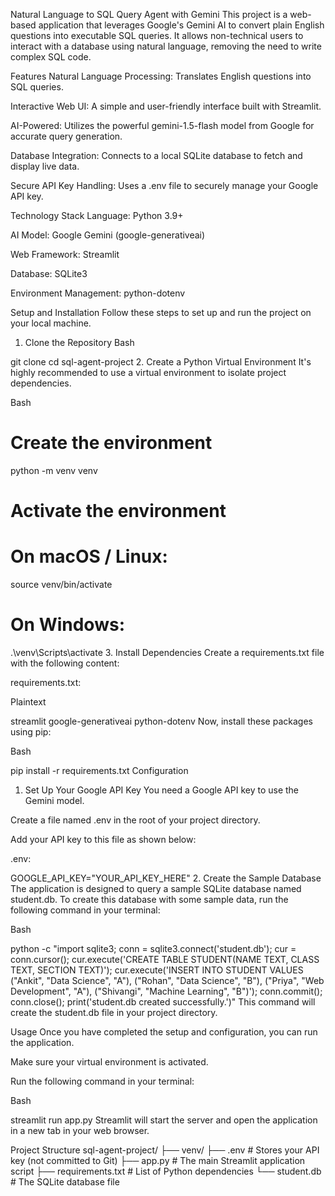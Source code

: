 Natural Language to SQL Query Agent with Gemini
This project is a web-based application that leverages Google's Gemini AI to convert plain English questions into executable SQL queries. It allows non-technical users to interact with a database using natural language, removing the need to write complex SQL code.

Features
Natural Language Processing: Translates English questions into SQL queries.

Interactive Web UI: A simple and user-friendly interface built with Streamlit.

AI-Powered: Utilizes the powerful gemini-1.5-flash model from Google for accurate query generation.

Database Integration: Connects to a local SQLite database to fetch and display live data.

Secure API Key Handling: Uses a .env file to securely manage your Google API key.

Technology Stack
Language: Python 3.9+

AI Model: Google Gemini (google-generativeai)

Web Framework: Streamlit

Database: SQLite3

Environment Management: python-dotenv

Setup and Installation
Follow these steps to set up and run the project on your local machine.

1. Clone the Repository
Bash

git clone <your-repository-url>
cd sql-agent-project
2. Create a Python Virtual Environment
It's highly recommended to use a virtual environment to isolate project dependencies.

Bash

# Create the environment
python -m venv venv

# Activate the environment
# On macOS / Linux:
source venv/bin/activate

# On Windows:
.\venv\Scripts\activate
3. Install Dependencies
Create a requirements.txt file with the following content:

requirements.txt:

Plaintext

streamlit
google-generativeai
python-dotenv
Now, install these packages using pip:

Bash

pip install -r requirements.txt
Configuration
1. Set Up Your Google API Key
You need a Google API key to use the Gemini model.

Create a file named .env in the root of your project directory.

Add your API key to this file as shown below:

.env:

GOOGLE_API_KEY="YOUR_API_KEY_HERE"
2. Create the Sample Database
The application is designed to query a sample SQLite database named student.db. To create this database with some sample data, run the following command in your terminal:

Bash

python -c "import sqlite3; conn = sqlite3.connect('student.db'); cur = conn.cursor(); cur.execute('CREATE TABLE STUDENT(NAME TEXT, CLASS TEXT, SECTION TEXT)'); cur.execute('INSERT INTO STUDENT VALUES (\"Ankit\", \"Data Science\", \"A\"), (\"Rohan\", \"Data Science\", \"B\"), (\"Priya\", \"Web Development\", \"A\"), (\"Shivangi\", \"Machine Learning\", \"B\")'); conn.commit(); conn.close(); print('student.db created successfully.')"
This command will create the student.db file in your project directory.

Usage
Once you have completed the setup and configuration, you can run the application.

Make sure your virtual environment is activated.

Run the following command in your terminal:

Bash

streamlit run app.py
Streamlit will start the server and open the application in a new tab in your web browser.

Project Structure
sql-agent-project/
├── venv/
├── .env                  # Stores your API key (not committed to Git)
├── app.py                # The main Streamlit application script
├── requirements.txt      # List of Python dependencies
└── student.db            # The SQLite database file